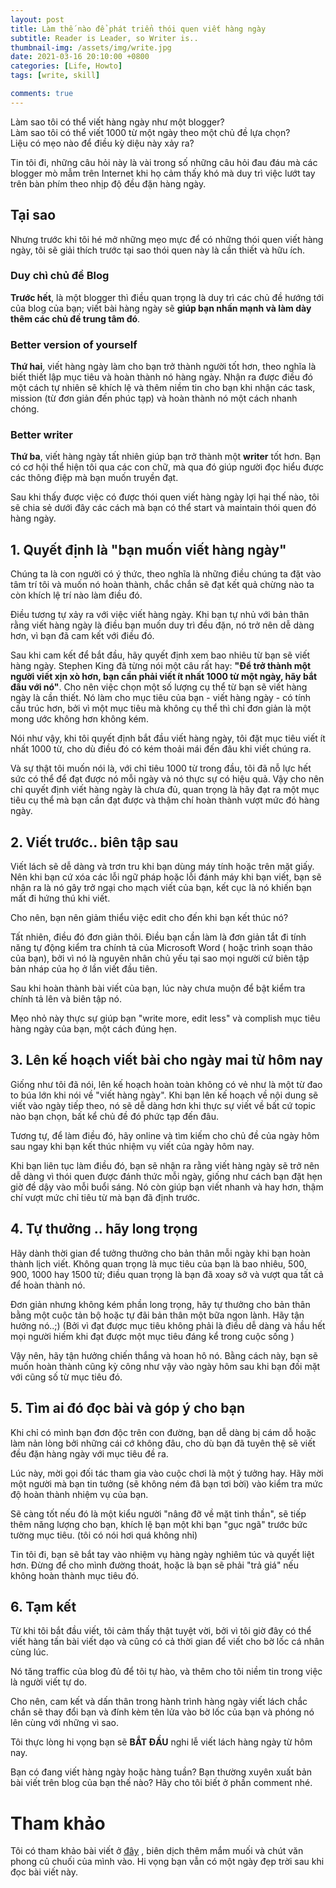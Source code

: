 ```yaml
---
layout: post
title: Làm thế nào để phát triển thói quen viết hàng ngày
subtitle: Reader is Leader, so Writer is..
thumbnail-img: /assets/img/write.jpg
date: 2021-03-16 20:10:00 +0800
categories: [Life, Howto]
tags: [write, skill]

comments: true
---
```


Làm sao tôi có thể viết hàng ngày như một blogger?  
Làm sao tôi có thể viết 1000 từ một ngày theo một chủ đề lựa chọn?  
Liệu có mẹo nào để điều kỳ diệu này xảy ra?

Tin tôi đi, những câu hỏi này là vài trong số những câu hỏi đau đáu mà các blogger mò mẫm trên Internet khi họ cảm thấy khó mà duy trì việc lướt tay trên bàn phím theo nhịp độ đều đặn hàng ngày.

## Tại sao 

Nhưng trước khi tôi hé mở những mẹo mực để có những thói quen viết hàng ngày, tôi sẽ giải thích trước tại sao thói quen này là cần thiết và hữu ích.

### Duy chì chủ đề Blog

**Trước hết**, là một blogger thì điều quan trọng là duy trì các chủ đề hướng tới của blog của bạn; viết bài hàng ngày sẽ **giúp bạn nhấn mạnh và làm dày thêm các chủ đề trung tâm đó**. 

### Better version of yourself

**Thứ hai**, viết hàng ngày làm cho bạn trở thành người tốt hơn, theo nghĩa là biết thiết lập mục tiêu và hoàn thành nó hàng ngày. Nhận ra được điều đó một cách tự nhiên sẽ khích lệ và thêm niềm tin cho bạn khi nhận các task, mission (từ đơn giản đến phúc tạp) và hoàn thành nó một cách nhanh chóng.

### Better writer

**Thứ ba**, viết hàng ngày tất nhiên giúp bạn trở thành một **writer** tốt hơn. Bạn có cơ hội thể hiện tôi qua các con chữ, mà qua đó giúp người đọc hiểu được các thông điệp mà bạn muốn truyền đạt.

Sau khi thấy được việc có được thói quen viết hàng ngày lợi hại thế nào, tôi sẽ chia sẻ dưới đây các cách mà bạn có thể start và maintain thói quen đó hàng ngày.

## 1. Quyết định là "bạn muốn viết hàng ngày"

Chúng ta là con người có ý thức, theo nghĩa là những điều chúng ta đặt vào tâm trí tôi và muốn nó hoàn thành, chắc chắn sẽ đạt kết quả chừng nào ta còn khích lệ trí nào làm điều đó. 

Điều tương tự xảy ra với việc viết hàng ngày. Khi bạn tự nhủ với bản thân rằng viết hàng ngày là điều bạn muốn duy trì đều đặn, nó trở nên dễ dàng hơn, vì bạn đã cam kết với điều đó.

Sau khi cam kết để bắt đầu, hãy quyết định xem bao nhiêu từ bạn sẽ viết hàng ngày. Stephen King đã từng nói một câu rất hay: **"Để trở thành một người viết xịn xò hơn, bạn cần phải viết ít nhất 1000 từ một ngày, hãy bắt đầu với nó"**. Cho nên việc chọn một số lượng cụ thể từ bạn sẽ viết hàng ngày là cần thiết. Nó làm cho mục tiêu của bạn - viết hàng ngày - có tính cấu trúc hơn, bởi vì một mục tiêu mà không cụ thể thì chỉ đơn giản là một mong ước không hơn không kém.

Nói như vậy, khi tôi quyết định bắt đầu viết hàng ngày, tôi đặt mục tiêu viết ít nhất 1000 từ, cho dù điều đó có kém thoải mái đến đâu khi viết chúng ra.

Và sự thật tôi muốn nói là, với chỉ tiêu 1000 từ trong đầu, tôi đã nỗ lực hết sức có thể để đạt được nó mỗi ngày và nó thực sự có hiệu quả. Vậy cho nên chỉ quyết định viết hàng ngày là chưa đủ, quan trọng là hãy đạt ra một mục tiêu cụ thể mà bạn cần đạt được và thậm chí hoàn thành vượt mức đó hàng ngày.

## 2. Viết trước.. biên tập sau

Viết lách sẽ dễ dàng và trơn tru khi bạn dùng máy tính hoặc trên mặt giấy. Nên khi bạn cứ xóa các lỗi ngữ pháp hoặc lỗi đánh máy khi bạn viết, bạn sẽ nhận ra là nó gây trở ngại cho mạch viết của bạn, kết cục là nó khiến bạn mất đi hứng thú khi viết.

Cho nên, bạn nên giảm thiểu việc edit cho đến khi bạn kết thúc nó?

Tất nhiên, điều đó đơn giản thôi. Điều bạn cần làm là đơn giản tắt đi tính năng tự động kiểm tra chính tả của Microsoft Word ( hoặc trình soạn thảo của bạn), bởi vì nó là nguyên nhân chủ yếu tại sao mọi người cứ biên tập bản nháp của họ ở lần viết đầu tiên. 

Sau khi hoàn thành bài viết của bạn, lúc này chưa muộn để bật kiểm tra chính tả lên và biên tập nó.

Mẹo nhỏ này thực sự giúp bạn "write more, edit less" và complish mục tiêu hàng ngày của bạn, một cách đúng hẹn.

## 3. Lên kế hoạch viết bài cho ngày mai từ hôm nay

Giống như tôi đã nói, lên kế hoạch hoàn toàn không có vẻ như là một từ đao to búa lớn khi nói về "viết hàng ngày". Khi bạn lên kế hoạch về nội dung sẽ viết vào ngày tiếp theo, nó sẽ dễ dàng hơn khi thực sự viết về bất cứ topic nào bạn chọn, bất kể chủ đề đó phức tạp đến đâu.

Tương tự, để làm điều đó, hãy online và tìm kiếm cho chủ đề của ngày hôm sau ngay khi bạn kết thúc nhiệm vụ viết của ngày hôm nay.

Khi bạn liên tục làm điều đó, bạn sẽ nhận ra rằng viết hàng ngày sẽ trở nên dễ dàng vì thói quen được đánh thức mỗi ngày, giống như cách bạn đặt hẹn giờ đề dậy vào mỗi buổi sáng. Nó còn giúp bạn viết nhanh và hay hơn, thậm chí vượt mức chỉ tiêu từ mà bạn đã định trước.

## 4. Tự thưởng .. hãy long trọng

Hãy dành thời gian để tưởng thưởng cho bản thân mỗi ngày khi bạn hoàn thành lịch viết. Không quan trọng là mục tiêu của bạn là bao nhiêu, 500, 900, 1000 hay 1500 từ; điều quan trọng là bạn đã xoay sở và vượt qua tất cả để hoàn thành nó.

Đơn giản nhưng không kém phần long trọng, hãy tự thưởng cho bản thân bằng một cuộc tản bộ hoặc tự đãi bản thân một bữa ngon lành. Hãy tận hưởng nó..;) (Bởi vì đạt được mục tiêu không phải là điều dễ dàng và hầu hết mọi người hiếm khi đạt được một mục tiêu đáng kể trong cuộc sống )

Vậy nên, hãy tận hưởng chiến thắng và hoan hô nó. Bằng cách này, bạn sẽ muốn hoàn thành cũng kỳ công như vậy vào ngày hôm sau khi bạn đối mặt với cũng số từ mục tiêu đó.

## 5. Tìm ai đó đọc bài và góp ý cho bạn

Khi chỉ có mình bạn đơn độc trên con đường, bạn dễ dàng bị cám dỗ hoặc làm nản lòng bởi những cái cớ không đâu, cho dù bạn đã tuyên thệ sẽ viết đều đặn hàng ngày với mục tiêu đề ra.

Lúc này, mời gọi đối tác tham gia vào cuộc chơi là một ý tưởng hay. Hãy mời một người mà bạn tin tưởng (sẽ không ném đã bạn tơi bời) vào kiểm tra mức độ hoàn thành nhiệm vụ của bạn.

Sẽ càng tốt nếu đó là một kiểu người "nâng đỡ về mặt tinh thần", sẽ tiếp thêm năng lượng cho bạn, khích lệ bạn một khi bạn "gục ngã" trước bức tường mục tiêu. (tôi có nói hơi quá không nhỉ)

Tin tôi đi, bạn sẽ bắt tay vào nhiệm vụ hàng ngày nghiêm túc và quyết liệt hơn. Đừng để cho mình đường thoát, hoặc là bạn sẽ phải "trả giá" nếu không hoàn thành mục tiêu đó.

## 6. Tạm kết

Từ khi tôi bắt đầu viết, tôi cảm thấy thật tuyệt vời, bởi vì tôi giờ đây có thể viết hàng tấn bài viết dạo và cũng có cả thời gian để viết cho bờ lốc cá nhân cùng lúc.

Nó tăng traffic của blog đủ để tôi tự hào, và thêm cho tôi niềm tin trong việc là người viết tự do.

Cho nên, cam kết và dấn thân trong hành trình hàng ngày viết lách chắc chắn sẽ thay đổi bạn và đính kèm tên lửa vào bờ lốc của bạn và phóng nó lên cùng với những vì sao.

Tôi thực lòng hi vọng bạn sẽ **BẮT ĐẦU** nghi lễ viết lách hàng ngày từ hôm nay.

Bạn có đang viết hàng ngày hoặc hàng tuần? Bạn thường xuyên xuất bản bài viết trên blog của bạn thế nào? Hãy cho tôi biết ở phần comment nhé.

# Tham khảo

Tôi có tham khảo bài viết ở [đây](https://allbloggingtips.com/daily-writing-habit-as-a-blogger/) , biên dịch thêm mắm muối và chút văn phong củ chuối của mình vào. 
Hi vọng bạn vẫn có một ngày đẹp trời sau khi đọc bài viết này.


